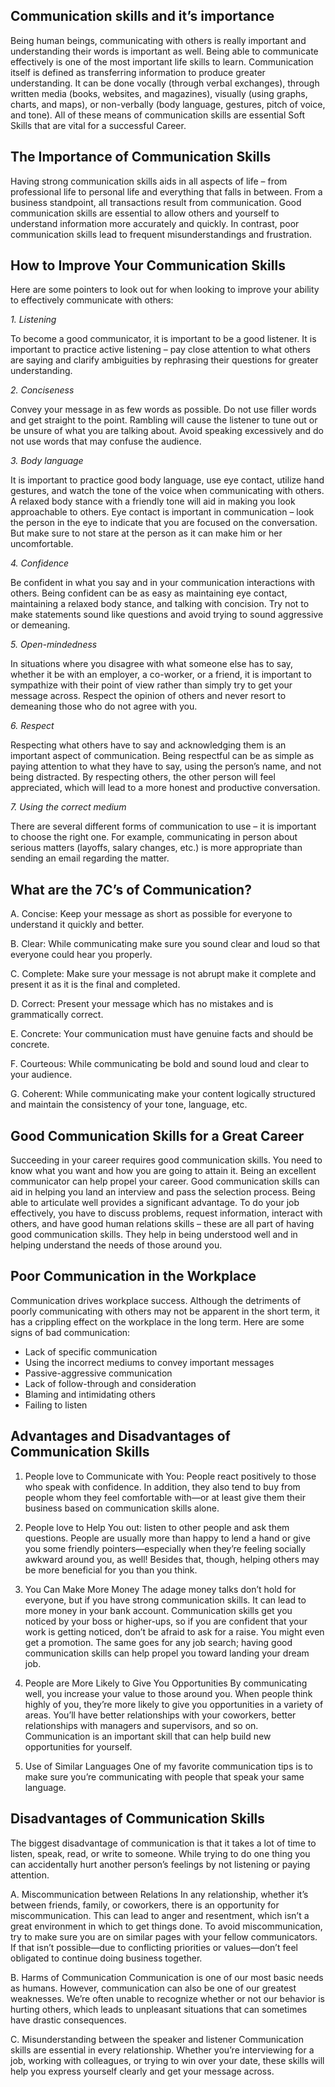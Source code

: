 ## Communication skills and it’s importance

Being human beings, communicating with others is really important and understanding their words is important as well. Being able to communicate effectively is one of the most important life skills to learn. Communication itself is defined as transferring information to produce greater understanding.
It can be done vocally (through verbal exchanges), through written media (books, websites, and magazines), visually (using graphs, charts, and maps), or non-verbally (body language, gestures, pitch of voice, and tone). All of these means of communication skills are essential Soft Skills that are vital for a successful Career.

## The Importance of Communication Skills
Having strong communication skills aids in all aspects of life – from professional life to personal life and everything that falls in between. From a business standpoint, all transactions result from communication. Good communication skills are essential to allow others and yourself to understand information more accurately and quickly.
In contrast, poor communication skills lead to frequent misunderstandings and frustration.

## How to Improve Your Communication Skills
Here are some pointers to look out for when looking to improve your ability to effectively communicate with others:

*1. Listening*

To become a good communicator, it is important to be a good listener. It is important to practice active listening – pay close attention to what others are saying and clarify ambiguities by rephrasing their questions for greater understanding.

*2. Conciseness*

Convey your message in as few words as possible. Do not use filler words and get straight to the point. Rambling will cause the listener to tune out or be unsure of what you are talking about. Avoid speaking excessively and do not use words that may confuse the audience.

*3. Body language*

It is important to practice good body language, use eye contact, utilize hand gestures, and watch the tone of the voice when communicating with others. A relaxed body stance with a friendly tone will aid in making you look approachable to others.
Eye contact is important in communication – look the person in the eye to indicate that you are focused on the conversation. But make sure to not stare at the person as it can make him or her uncomfortable.

*4. Confidence*

Be confident in what you say and in your communication interactions with others. Being confident can be as easy as maintaining eye contact, maintaining a relaxed body stance, and talking with concision. Try not to make statements sound like questions and avoid trying to sound aggressive or demeaning.

*5. Open-mindedness*

In situations where you disagree with what someone else has to say, whether it be with an employer, a co-worker, or a friend, it is important to sympathize with their point of view rather than simply try to get your message across. Respect the opinion of others and never resort to demeaning those who do not agree with you.

*6. Respect*

Respecting what others have to say and acknowledging them is an important aspect of communication. Being respectful can be as simple as paying attention to what they have to say, using the person’s name, and not being distracted. By respecting others, the other person will feel appreciated, which will lead to a more honest and productive conversation.

*7. Using the correct medium*

There are several different forms of communication to use – it is important to choose the right one. For example, communicating in person about serious matters (layoffs, salary changes, etc.) is more appropriate than sending an email regarding the matter.

## What are the 7C’s of Communication?

A.	Concise: Keep your message as short as possible for everyone to understand it quickly and better.

B.	Clear: While communicating make sure you sound clear and loud so that everyone could hear you properly.

C.	Complete: Make sure your message is not abrupt make it complete and present it as it is the final and completed.

D.	Correct: Present your message which has no mistakes and is grammatically correct.

E.	Concrete: Your communication must have genuine facts and should be concrete.

F.	Courteous: While communicating be bold and sound loud and clear to your audience.

G.	Coherent: While communicating make your content logically structured and maintain the consistency of your tone, language, etc.

## Good Communication Skills for a Great Career

Succeeding in your career requires good communication skills. You need to know what you want and how you are going to attain it. Being an excellent communicator can help propel your career.
Good communication skills can aid in helping you land an interview and pass the selection process. Being able to articulate well provides a significant advantage. To do your job effectively, you have to discuss problems, request information, interact with others, and have good human relations skills – these are all part of having good communication skills. They help in being understood well and in helping understand the needs of those around you.

## Poor Communication in the Workplace

Communication drives workplace success. Although the detriments of poorly communicating with others may not be apparent in the short term, it has a crippling effect on the workplace in the long term. Here are some signs of bad communication:

-	Lack of specific communication
-	Using the incorrect mediums to convey important messages
-	Passive-aggressive communication
-	Lack of follow-through and consideration
-	Blaming and intimidating others
-	Failing to listen

## Advantages and  Disadvantages of Communication Skills

1) People love to Communicate with You: People react positively to those who speak with confidence. In addition, they also tend to buy from people whom they feel comfortable with—or at least give them their business based on communication skills alone.

2) People love to Help You out:  listen to other people and ask them questions.  People are usually more than happy to lend a hand or give you some friendly pointers—especially when they’re feeling socially awkward around you, as well! Besides that, though, helping others may be more beneficial for you than you think.

3) You Can Make More Money
The adage money talks don’t hold for everyone, but if you have strong communication skills. It can lead to more money in your bank account. Communication skills get you noticed by your boss or higher-ups, so if you are confident that your work is getting noticed, don’t be afraid to ask for a raise. You might even get a promotion. The same goes for any job search; having good communication skills can help propel you toward landing your dream job. 

4) People are More Likely to Give You Opportunities
By communicating well, you increase your value to those around you. When people think highly of you, they’re more likely to give you opportunities in a variety of areas. You’ll have better relationships with your coworkers, better relationships with managers and supervisors, and so on. Communication is an important skill that can help build new opportunities for yourself.

5) Use of Similar Languages
One of my favorite communication tips is to make sure you’re communicating with people that speak your same language.

## Disadvantages of Communication Skills

The biggest disadvantage of communication is that it takes a lot of time to listen, speak, read, or write to someone. While trying to do one thing you can accidentally hurt another person’s feelings by not listening or paying attention.

A.	Miscommunication between Relations
In any relationship, whether it’s between friends, family, or coworkers, there is an opportunity for miscommunication. This can lead to anger and resentment, which isn’t a great environment in which to get things done. To avoid miscommunication, try to make sure you are on similar pages with your fellow communicators. If that isn’t possible—due to conflicting priorities or values—don’t feel obligated to continue doing business together.

B.	Harms of Communication
Communication is one of our most basic needs as humans. However, communication can also be one of our greatest weaknesses. We’re often unable to recognize whether or not our behavior is hurting others, which leads to unpleasant situations that can sometimes have drastic consequences.

C.	Misunderstanding between the speaker and listener
Communication skills are essential in every relationship. Whether you’re interviewing for a job, working with colleagues, or trying to win over your date, these skills will help you express yourself clearly and get your message across.

